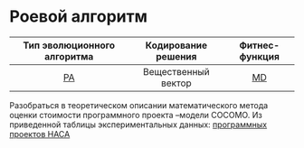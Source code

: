 # Роевой алгоритм
Тип эволюционного алгоритма | Кодирование решения | Фитнес-функция
:---:|:---:|:---:|
[РА](https://en.wikipedia.org/wiki/Swarm_intelligence) | Вещественный вектор | [MD](https://en.wikipedia.org/wiki/Taxicab_geometry)

Разобраться в теоретическом описании математического метода оценки стоимости программного проекта –модели СОСОМО. 
Из приведенной таблицы экспериментальных данных: [программных проектов НАСА](http://promise.site.uottawa.ca/SERepository/datasets/cocomonasa_2.arff)
